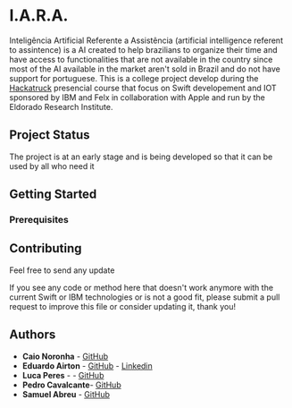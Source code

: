 # I.A.R.A.
Inteligência Artificial Referente a Assistência (artificial intelligence referent to assintence) is a AI created to help brazilians to organize their time and have access to functionalities that are not available in the country since most of the AI available in the market aren't sold in Brazil and do not have support for portuguese. This is a college project develop during the [Hackatruck](http://www.hackatruck.com.br/) presencial course that focus on Swift developement and IOT sponsored by IBM and Felx in collaboration with Apple and run by the Eldorado Research Institute.

## Project Status
The project is at an early stage and is being developed so that it can be used by all who need it

## Getting Started

### Prerequisites

## Contributing
Feel free to send any update 

If you see any code or method here that doesn't work anymore with the current Swift or IBM technologies or is not a good fit, please submit a pull request to improve this file or consider updating it, thank you!

## Authors

* **Caio Noronha** - [GitHub](https://github.com/CaioNoronha)
* **Eduardo Airton** - [GitHub](https://github.com/EduardoAirton) - [Linkedin](https://www.linkedin.com/in/eduardo-airton/)
* **Luca Peres** - - [GitHub](https://github.com/LucaPres)
* **Pedro Cavalcante**- [GitHub](https://github.com/PedroCavati)
* **Samuel Abreu** - [GitHub](https://github.com/Samuel-Abreu)
